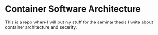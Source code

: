 # Container Software Architecture

This is a repo where I will put my stuff for the seminar thesis I write about container architecture and security.
